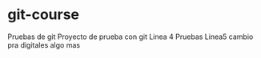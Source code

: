 # git-course
Pruebas de git
Proyecto de prueba con git
Linea 4
Pruebas
Linea5
cambio pra digitales
algo mas
